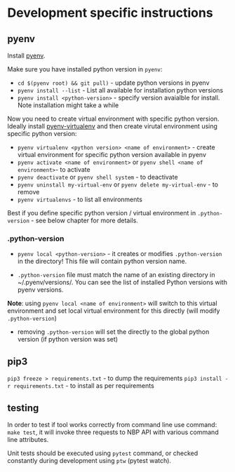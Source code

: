 # Development specific instructions

## pyenv

Install [pyenv](https://github.com/pyenv/pyenv).

Make sure you have installed python version in `pyenv`:
* `cd $(pyenv root) && git pull)` - update python versions in pyenv
* `pyenv install --list` - List all available for installation python versions
* `pyenv install <python-version>` - specify version avaialble for install. Note installation might take a while

Now you need to create virtual environment with specific python version.  Ideally install [pyenv-virtualenv](https://github.com/pyenv/pyenv-virtualenv) and then create virutal environment using specific python version:
* `pyenv virtualenv <python version> <name of environment>` - create virtual environment for specific python version available in pyenv
*  `pyenv activate <name of environment>` or `pyenv shell <name of environment>`- to activate
*  `pyenv deactivate` or `pyenv shell system` - to deactivate
*  `pyenv uninstall my-virtual-env` or `pyenv delete my-virtual-env` - to
   remove
* `pyenv virtualenvs` - to list all environments

Best if you define specific python version / virtual environment in `.python-version` - see below chapter for more details.


### .python-version

* `pyenv local <python-version>` - it creates or modifies `.python-version` in the directory! This file will contain python version name.

* `.python-version` file must match the name of an existing directory in ~/.pyenv/versions/. You can see the list of installed Python versions with pyenv versions.

**Note**: using `pyenv local <name of environment>` will switch to this virtual environment and set local virtual environment for this directly (will modify `.python-version`)

* removing `.python-version` will set the directly to the global python version (if python version was set)


## pip3

`pip3 freeze > requirements.txt` - to dump the requirements
`pip3 install -r requirements.txt` - to install as per requirements


## testing

In order to test if tool works correctly from command line use command: `make
test`, it will invoke three requests to NBP API with various command line
attributes.

Unit tests should be executed using `pytest` command, or checked constantly
during development using `ptw` (pytest watch).
